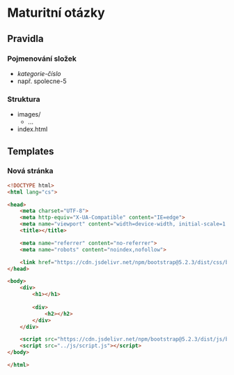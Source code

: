 # Maturitní otázky

## Pravidla

### Pojmenování složek

- *kategorie*-*číslo*
- např. spolecne-5

### Struktura

- images/
    - ...
- index.html

## Templates

### Nová stránka

```HTML
<!DOCTYPE html>
<html lang="cs">

<head>
    <meta charset="UTF-8">
    <meta http-equiv="X-UA-Compatible" content="IE=edge">
    <meta name="viewport" content="width=device-width, initial-scale=1.0">
    <title></title>

    <meta name="referrer" content="no-referrer">
    <meta name="robots" content="noindex,nofollow">

    <link href="https://cdn.jsdelivr.net/npm/bootstrap@5.2.3/dist/css/bootstrap.min.css" rel="stylesheet" integrity="sha384-rbsA2VBKQhggwzxH7pPCaAqO46MgnOM80zW1RWuH61DGLwZJEdK2Kadq2F9CUG65" crossorigin="anonymous">
</head>

<body>
    <div>
        <h1></h1>
        
        <div>
            <h2></h2>
        </div>
    </div>

    <script src="https://cdn.jsdelivr.net/npm/bootstrap@5.2.3/dist/js/bootstrap.bundle.min.js" integrity="sha384-kenU1KFdBIe4zVF0s0G1M5b4hcpxyD9F7jL+jjXkk+Q2h455rYXK/7HAuoJl+0I4" crossorigin="anonymous"></script>
    <script src="../js/script.js"></script>
</body>

</html>
```
